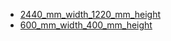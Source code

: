 * [2440_mm_width_1220_mm_height](2440_mm_width_1220_mm_height)
* [600_mm_width_400_mm_height](600_mm_width_400_mm_height)
